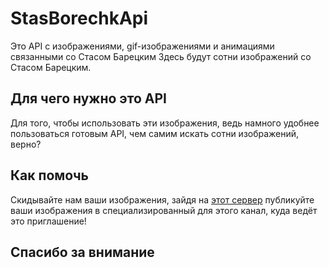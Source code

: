 # StasBorechkApi
Это API с изображениями, gif-изображениями и анимациями связанными со Стасом Барецким
Здесь будут сотни изображений со Стасом Барецким.

## Для чего нужно это API
Для того, чтобы использовать эти изображения, ведь намного удобнее пользоваться готовым API, чем самим искать сотни изображений, верно?

## Как помочь
Скидывайте нам ваши изображения, зайдя на [этот сервер](https://discord.gg/4TR99HK) публикуйте ваши изображения в специализированный для этого канал, куда ведёт это приглашение!

## Спасибо за внимание
